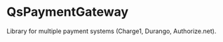 QsPaymentGateway
================

Library for multiple payment systems (Charge1, Durango, Authorize.net).